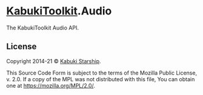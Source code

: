 # [KabukiToolkit](https://github.com/KabukiStarship/KabukiToolkit).Audio

The KabukiToolkit Audio API.

## License

Copyright 2014-21 © [Kabuki Starship](https://kabukistarship.com).

This Source Code Form is subject to the terms of the Mozilla Public License, v. 2.0. If a copy of the MPL was not distributed with this file, You can obtain one at <https://mozilla.org/MPL/2.0/>.
